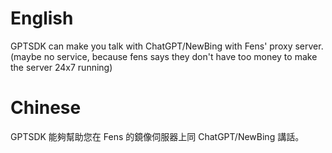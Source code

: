 # English

GPTSDK can make you talk with ChatGPT/NewBing with Fens' proxy server.  
(maybe no service, because fens says they don't have too money to make the server 24x7 running)

# Chinese

GPTSDK 能夠幫助您在 Fens 的鏡像伺服器上同 ChatGPT/NewBing 講話。
